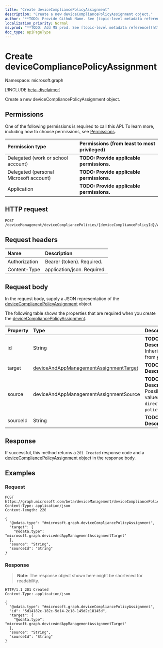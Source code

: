 ```yaml
---
title: "Create deviceCompliancePolicyAssignment"
description: "Create a new deviceCompliancePolicyAssignment object."
author: "**TODO: Provide Github Name. See [topic-level metadata reference](https://msgo.azurewebsites.net/add/document/guidelines/metadata.html#topic-level-metadata)**"
localization_priority: Normal
ms.prod: "**TODO: Add MS prod. See [topic-level metadata reference](https://msgo.azurewebsites.net/add/document/guidelines/metadata.html#topic-level-metadata)**"
doc_type: apiPageType
---
```


# Create deviceCompliancePolicyAssignment
Namespace: microsoft.graph

[!INCLUDE [beta-disclaimer](../../includes/beta-disclaimer.md)]

Create a new deviceCompliancePolicyAssignment object.

## Permissions
One of the following permissions is required to call this API. To learn more, including how to choose permissions, see [Permissions](/graph/permissions-reference).

|Permission type|Permissions (from least to most privileged)|
|:---|:---|
|Delegated (work or school account)|**TODO: Provide applicable permissions.**|
|Delegated (personal Microsoft account)|**TODO: Provide applicable permissions.**|
|Application|**TODO: Provide applicable permissions.**|

## HTTP request

<!-- {
  "blockType": "ignored"
}
-->
``` http
POST /deviceManagement/deviceCompliancePolicies/{deviceCompliancePolicyId}/assignments
```

## Request headers
|Name|Description|
|:---|:---|
|Authorization|Bearer {token}. Required.|
|Content-Type|application/json. Required.|

## Request body
In the request body, supply a JSON representation of the [deviceCompliancePolicyAssignment](../resources/intune-devicecompliancepolicyassignment.md) object.

The following table shows the properties that are required when you create the [deviceCompliancePolicyAssignment](../resources/intune-devicecompliancepolicyassignment.md).

|Property|Type|Description|
|:---|:---|:---|
|id|String|**TODO: Add Description** Inherited from [entity](../resources/entity.md)|
|target|[deviceAndAppManagementAssignmentTarget](../resources/intune-deviceandappmanagementassignmenttarget.md)|**TODO: Add Description**|
|source|deviceAndAppManagementAssignmentSource|**TODO: Add Description**. Possible values are: `direct`, `policySets`.|
|sourceId|String|**TODO: Add Description**|



## Response

If successful, this method returns a `201 Created` response code and a [deviceCompliancePolicyAssignment](../resources/intune-devicecompliancepolicyassignment.md) object in the response body.

## Examples

### Request
<!-- {
  "blockType": "request",
  "name": "create_devicecompliancepolicyassignment_from_"
}
-->
``` http
POST https://graph.microsoft.com/beta/deviceManagement/deviceCompliancePolicies/{deviceCompliancePolicyId}/assignments
Content-Type: application/json
Content-length: 220

{
  "@odata.type": "#microsoft.graph.deviceCompliancePolicyAssignment",
  "target": {
    "@odata.type": "microsoft.graph.deviceAndAppManagementAssignmentTarget"
  },
  "source": "String",
  "sourceId": "String"
}
```


### Response
>**Note:** The response object shown here might be shortened for readability.
<!-- {
  "blockType": "response",
  "truncated": true,
  "@odata.type": "microsoft.graph.deviceCompliancePolicyAssignment"
}
-->
``` http
HTTP/1.1 201 Created
Content-Type: application/json

{
  "@odata.type": "#microsoft.graph.deviceCompliancePolicyAssignment",
  "id": "5d14182c-182c-5d14-2c18-145d2c18145d",
  "target": {
    "@odata.type": "microsoft.graph.deviceAndAppManagementAssignmentTarget"
  },
  "source": "String",
  "sourceId": "String"
}
```

